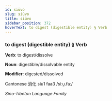 ```yaml
---
id: siüvo
slug: siüvo
title: siüvo
sidebar_position: 372
hoverText: to digest (digestible entity) § Verb
---
```


### to digest (digestible entity) § Verb

**Verb**: to digest/dissolve

**Noun**: digestible/dissolvable entity

**Modifier**: digested/dissolved

Cantonese 消化 siu1 faa3 /siːu̯.faː/

*Sino-Tibetan Language Family*